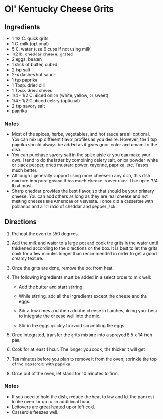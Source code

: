 # Ol' Kentucky Cheese Grits

## Ingredients
* 1 1/2 C. quick grits
* 1 C. milk (optional)
* 5 C. water (use 6 cups if not using milk)
* 1/2 lb. cheddar cheese, grated
* 2 eggs, beaten
* 1 stick of butter, cubed
* 2 tsp salt
* 2-4 dashes hot sauce 
* 1 tsp paprika
* 1 Tbsp. dried dill
* 1 Tbsp. dried chives
* 1/4 - 1/2 C. diced onion (white, yellow, or sweet)
* 1/4 - 1/2 C. diced celery (optional)
* 2 tsp savory salt
* paprika

### Notes
* Most of the spices, herbs, vegetables, and hot sauce are all optional. You can mix up different flavor profiles 
  as you desire. However, the 1 tsp paprika should always be added as it gives good color and umami to the dish.
* You can purchase savory salt in the spice aisle or you can make your own.  I tend to do the latter by combining 
  celery salt, onion powder, white or black pepper, dried mustard power, cayenne, paprika, etc. Tastes much better.
* Although I generally support using more cheese in any dish, this dish can turn into pure grease if too much cheese 
  is over used. Use up to 3/4 lb at most.
* Sharp cheddar provides the best flavor, so that should be your primary cheese. You can add others as long as they 
  are real cheese and not melting cheeses like American or Velveeta. I once did a casserole with poblanos and a 1:1 
  ratio of cheddar and pepper jack.

## Directions
1. Preheat the oven to 350 degrees.

2. Add the milk and water to a large pot and cook the grits in the water until 
   thickened according to the directions on the box.  It is best to let the 
   grits cook for a few minutes longer than recommended in order to get a 
   good creamy texture.  

3. Once the grits are done, remove the pot from heat.  

4. The following ingredients must be added in a select order to mix well:
     * Add the butter and start stirring.  
     * While stirring, add all the ingredients except the cheese and the eggs.  
     
     * Stir a few times and then add the cheese in  batches, doing your best to 
       integrate the cheese well into the mix.
       
     * Stir in the eggs quickly to avoid scrambling the eggs.  
     
5. Once integrated, transfer the grits mixture into a sprayed 8.5 x 14 inch pan. 

6. Cook for at least 1 hour. The longer you cook, the thicker it will get.

7. Ten minutes before you plan to remove it from the oven, sprinkle the top of the 
   casserole with paprika.  

8. Once out of the oven, let stand for 10 minutes to firm.

### Notes
* If you need to hold the dish, reduce the heat to low and let the pan rest in the oven 
  for up to an additional hour.
* Leftovers are great heated up or left cold. 
* Casserole freezes well. 
